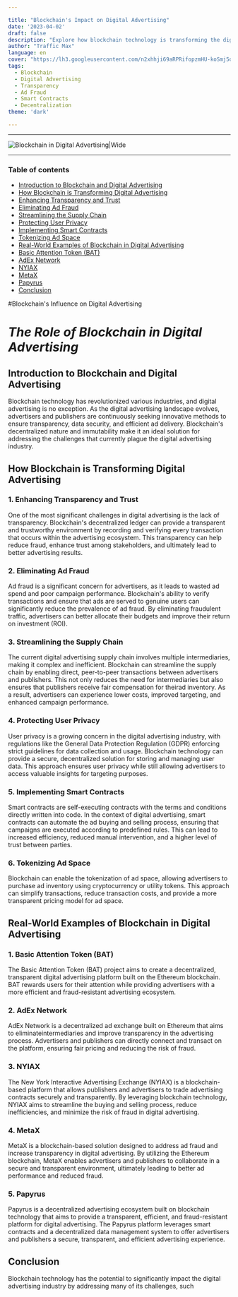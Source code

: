 ```yaml
---

title: "Blockchain's Impact on Digital Advertising"
date: '2023-04-02'
draft: false
description: "Explore how blockchain technology is transforming the digital advertising industry by enhancing transparency, eliminating ad fraud, streamlining the supply chain, protecting user privacy, and implementing smart contracts."
author: "Traffic Max"
language: en
cover: "https://lh3.googleusercontent.com/n2xhhji69aRPRifopzmHU-koSmj5qRlrG8pCLXFHnnuyAlszcI-T37F_Xfj8vuBYZsitQEtNQwJ0LlbE1S1nxYMT-eCLqXiRouTkZ_C3oWEbWlMAL_FS8kZyi9h1Arzh4m4ARZ4B9Q=w2400"
tags:
  - Blockchain
  - Digital Advertising
  - Transparency
  - Ad Fraud
  - Smart Contracts
  - Decentralization
theme: 'dark'

---
```


***

![Blockchain in Digital Advertising|Wide](https://lh3.googleusercontent.com/n2xhhji69aRPRifopzmHU-koSmj5qRlrG8pCLXFHnnuyAlszcI-T37F_Xfj8vuBYZsitQEtNQwJ0LlbE1S1nxYMT-eCLqXiRouTkZ_C3oWEbWlMAL_FS8kZyi9h1Arzh4m4ARZ4B9Q=w2400 "Explore how blockchain technology is transforming the digital advertising industry by enhancing transparency, eliminating ad fraud, streamlining the supply chain, protecting user privacy, and implementing smart contracts.")

***

### **Table of contents**

  - [Introduction to Blockchain and Digital Advertising](#introduction-to-blockchain-and-digital-advertising)
  - [How Blockchain is Transforming Digital Advertising](#how-blockchain-is-transforming-digital-advertising)
  - [Enhancing Transparency and Trust](#enhancing-transparency-and-trust)
  - [Eliminating Ad Fraud](#eliminating-ad-fraud)
  - [Streamlining the Supply Chain](#streamlining-the-supply-chain)
  - [Protecting User Privacy](#protecting-user-privacy)
  - [Implementing Smart Contracts](#implementing-smart-contracts)
  - [Tokenizing Ad Space](#tokenizing-ad-space)
  - [Real-World Examples of Blockchain in Digital Advertising](#real-world-examples-of-blockchain-in-digital-advertising)
  - [Basic Attention Token (BAT)](#basic-attention-token-bat)
  - [AdEx Network](#adex-network)
  - [NYIAX](#nyiax)
  - [MetaX](#metax)
  - [Papyrus](#papyrus)
  - [Conclusion](#conclusion)

#Blockchain's Influence on Digital Advertising

# _The Role of Blockchain in Digital Advertising_

<!-- Explore how blockchain technology is transforming digital advertising by enhancing transparency, reducing ad fraud, and streamlining the supply chain. -->

## Introduction to Blockchain and Digital Advertising

Blockchain technology has revolutionized various industries, and digital advertising is no exception. As the digital advertising landscape evolves, advertisers and publishers are continuously seeking innovative methods to ensure transparency, data security, and efficient ad delivery. Blockchain's decentralized nature and immutability make it an ideal solution for addressing the challenges that currently plague the digital advertising industry.

## How Blockchain is Transforming Digital Advertising

### 1. Enhancing Transparency and Trust

One of the most significant challenges in digital advertising is the lack of transparency. Blockchain's decentralized ledger can provide a transparent and trustworthy environment by recording and verifying every transaction that occurs within the advertising ecosystem. This transparency can help reduce fraud, enhance trust among stakeholders, and ultimately lead to better advertising results.

### 2. Eliminating Ad Fraud

Ad fraud is a significant concern for advertisers, as it leads to wasted ad spend and poor campaign performance. Blockchain's ability to verify transactions and ensure that ads are served to genuine users can significantly reduce the prevalence of ad fraud. By eliminating fraudulent traffic, advertisers can better allocate their budgets and improve their return on investment (ROI).

### 3. Streamlining the Supply Chain

The current digital advertising supply chain involves multiple intermediaries, making it complex and inefficient. Blockchain can streamline the supply chain by enabling direct, peer-to-peer transactions between advertisers and publishers. This not only reduces the need for intermediaries but also ensures that publishers receive fair compensation for theirad inventory. As a result, advertisers can experience lower costs, improved targeting, and enhanced campaign performance.

### 4. Protecting User Privacy

User privacy is a growing concern in the digital advertising industry, with regulations like the General Data Protection Regulation (GDPR) enforcing strict guidelines for data collection and usage. Blockchain technology can provide a secure, decentralized solution for storing and managing user data. This approach ensures user privacy while still allowing advertisers to access valuable insights for targeting purposes.

### 5. Implementing Smart Contracts

Smart contracts are self-executing contracts with the terms and conditions directly written into code. In the context of digital advertising, smart contracts can automate the ad buying and selling process, ensuring that campaigns are executed according to predefined rules. This can lead to increased efficiency, reduced manual intervention, and a higher level of trust between parties.

### 6. Tokenizing Ad Space

Blockchain can enable the tokenization of ad space, allowing advertisers to purchase ad inventory using cryptocurrency or utility tokens. This approach can simplify transactions, reduce transaction costs, and provide a more transparent pricing model for ad space.

## Real-World Examples of Blockchain in Digital Advertising

### 1. Basic Attention Token (BAT)

The Basic Attention Token (BAT) project aims to create a decentralized, transparent digital advertising platform built on the Ethereum blockchain. BAT rewards users for their attention while providing advertisers with a more efficient and fraud-resistant advertising ecosystem.

### 2. AdEx Network

AdEx Network is a decentralized ad exchange built on Ethereum that aims to eliminateintermediaries and improve transparency in the advertising process. Advertisers and publishers can directly connect and transact on the platform, ensuring fair pricing and reducing the risk of fraud.

### 3. NYIAX

The New York Interactive Advertising Exchange (NYIAX) is a blockchain-based platform that allows publishers and advertisers to trade advertising contracts securely and transparently. By leveraging blockchain technology, NYIAX aims to streamline the buying and selling process, reduce inefficiencies, and minimize the risk of fraud in digital advertising.

### 4. MetaX

MetaX is a blockchain-based solution designed to address ad fraud and increase transparency in digital advertising. By utilizing the Ethereum blockchain, MetaX enables advertisers and publishers to collaborate in a secure and transparent environment, ultimately leading to better ad performance and reduced fraud.

### 5. Papyrus

Papyrus is a decentralized advertising ecosystem built on blockchain technology that aims to provide a transparent, efficient, and fraud-resistant platform for digital advertising. The Papyrus platform leverages smart contracts and a decentralized data management system to offer advertisers and publishers a secure, transparent, and efficient advertising experience.

## Conclusion

Blockchain technology has the potential to significantly impact the digital advertising industry by addressing many of its challenges, such

